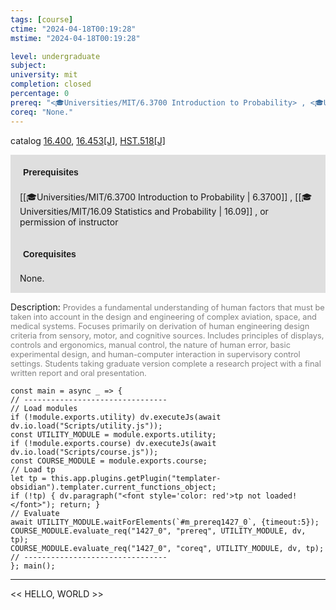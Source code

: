 ```yaml
---
tags: [course]
ctime: "2024-04-18T00:19:28"
mstime: "2024-04-18T00:19:28"

level: undergraduate
subject: 
university: mit
completion: closed
percentage: 0
prereq: "<🎓Universities/MIT/6.3700 Introduction to Probability> , <🎓Universities/MIT/16.09 Statistics and Probability> , or permission of instructor"
coreq: "None."
---
```


catalog [16.400](http://student.mit.edu/catalog/m16a.html#16.400), [16.453[J]](http://student.mit.edu/catalog/m16a.html#16.453), [HST.518[J]](http://student.mit.edu/catalog/mHSTa.html#HST.518)

<span style="display: block; padding: 15px; background-color: rgb(100, 100, 100, 0.2);"><font id="m_prereq1427_0" style="display: block; font-family: Arial, sans-serif; font-weight: bold; padding: 5px">Prerequisites</font><br><span id="prereq1427_0">[[🎓Universities/MIT/6.3700 Introduction to Probability | 6.3700]] , [[🎓Universities/MIT/16.09 Statistics and Probability | 16.09]] , or permission of instructor</span></span>
<span style="display: block; padding: 15px; background-color: rgb(100, 100, 100, 0.2);"><font id="m_coreq1427_0" style="display: block; font-family: Arial, sans-serif; font-weight: bold; padding: 5px">Corequisites</font><br><span id="coreq1427_0">None.</span></span>

<font style="">Description:</font>
<font style="color: grey; font-size: 0.8rem;">Provides a fundamental understanding of human factors that must be taken into account in the design and engineering of complex aviation, space, and medical systems. Focuses primarily on derivation of human engineering design criteria from sensory, motor, and cognitive sources. Includes principles of displays, controls and ergonomics, manual control, the nature of human error, basic experimental design, and human-computer interaction in supervisory control settings. Students taking graduate version complete a research project with a final written report and oral presentation.</font>

```dataviewjs
const main = async _ => {
// --------------------------------
// Load modules
if (!module.exports.utility) dv.executeJs(await dv.io.load("Scripts/utility.js"));
const UTILITY_MODULE = module.exports.utility;
if (!module.exports.course) dv.executeJs(await dv.io.load("Scripts/course.js"));
const COURSE_MODULE = module.exports.course;
// Load tp
let tp = this.app.plugins.getPlugin("templater-obsidian").templater.current_functions_object;
if (!tp) { dv.paragraph("<font style='color: red'>tp not loaded!</font>"); return; }
// Evaluate
await UTILITY_MODULE.waitForElements(`#m_prereq1427_0`, {timeout:5});
COURSE_MODULE.evaluate_req("1427_0", "prereq", UTILITY_MODULE, dv, tp);
COURSE_MODULE.evaluate_req("1427_0", "coreq", UTILITY_MODULE, dv, tp);
// --------------------------------
}; main();
```

---

<< HELLO, WORLD >>
